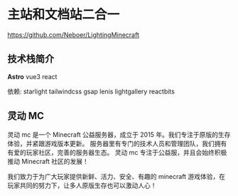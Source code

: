 # 主站和文档站二合一
https://github.com/Neboer/LightingMinecraft

## 技术栈简介
<strong>Astro</strong> vue3 react

依赖:
starlight tailwindcss gsap lenis lightgallery reactbits


## 灵动 MC
灵动 mc 是一个 Minecraft 公益服务器，成立于 2015 年。我们专注于原版的生存体验，并紧跟游戏版本更新。 服务器里有专门的技术人员和管理团队，我们拥有有爱的玩家社区，完善的服务器生态。 灵动 mc 专注于公益服，并且会始终积极推动 Minecraft 社区的发展！

我们致力于为广大玩家提供新鲜、活力、安全、有趣的 minecraft 游戏体验，在玩家共同的努力下，让多人原版生存也可以激动人心！
